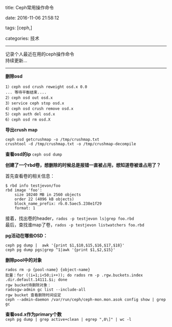 title: Ceph常用操作命令

date: 2016-11-06 21:58:12

tags: [ceph,]

categories: 技术

---

记录个人最近在用的ceph操作命令  
持续更新...  

---
**删除osd**  
```
1）ceph osd crush reweight osd.x 0.0  
... 等待平衡结束....  
2）ceph osd out osd.x  
3）service ceph stop osd.x  
4）ceph osd crush remove osd.x  
5）ceph auth del osd.x  
6）ceph osd rm osd.X  
```
  
**导出crush map**  
```
ceph osd getcrushmap -o /tmp/crushmap.txt
crushtool -d /tmp/crushmap.txt -o /tmp/crushmap-decompile
```
  
**查看osd的ip** ``ceph osd dump`` 

**创建了一个rbd卷，想删除的时候总是报错一直被占用，想知道卷被谁占用了？**

首先查看卷的相关信息：
```
$ rbd info testjevon/foo  
rbd image 'foo':  
    size 10240 MB in 2560 objects  
    order 22 (4096 kB objects)  
    block_name_prefix: rb.0.5aec5.238e1f29  
    format: 1  
```
接着，找出卷的header，``rados -p testjevon ls|grep foo.rbd``  
最后，查找谁map了卷，``rados -p testjevon listwatchers foo.rbd``  
  
**pg活动在哪些OSD：**
```
ceph pg dump |  awk '{print $1,$10,$15,$16,$17,$18}'
ceph pg dump pgs|grep ^1|awk '{print $1,$2,$15}'
```
  
**删除pool中的对象**
```
rados rm -p {pool-name} {object-name}  
批量：for ((i=1;i<50;i++)); do rados rm -p .rgw.buckets.index .dir.default.14111.$i; done
rgw bucket待删除对象：
radosgw-admin gc list --include-all
rgw bucket 查看删除时间设定
ceph --admin-daemon /var/run/ceph/ceph-mon.mon.asok config show | grep gc
```

**查看osd.x作为primary个数**  
``ceph pg dump | grep active+clean | egrep ",0\]" | wc -l``